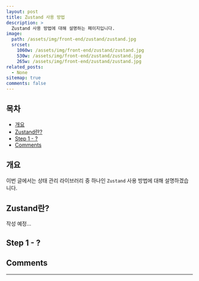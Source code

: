 ```yaml
---
layout: post
title: Zustand 사용 방법
description: >
  Zustand 사용 방법에 대해 설명하는 페이지입니다.
image:
  path: /assets/img/front-end/zustand/zustand.jpg
  srcset:
    1060w: /assets/img/front-end/zustand/zustand.jpg
    530w: /assets/img/front-end/zustand/zustand.jpg
    265w: /assets/img/front-end/zustand/zustand.jpg
related_posts:
  - None
sitemap: true
comments: false
---
```


<h2>목차</h2>

- [개요](#개요)
- [Zustand란?](#zustand란)
- [Step 1 - ?](#step-1---)
- [Comments](#comments)

## 개요

이번 글에서는 상태 관리 라이브러리 중 하나인 `Zustand` 사용 방법에 대해 설명하겠습니다.

## Zustand란?

작성 예정...

## Step 1 - ?

## Comments

<hr />
<script
  src="https://utteranc.es/client.js"
  repo="HyunJinNo/HyunJinNo.github.io"
  issue-term="pathname"
  theme="github-light"
  crossorigin="anonymous"
  async
></script>
